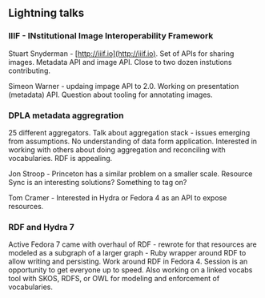 ## Lightning talks

### IIIF - INstitutional Image Interoperability Framework

Stuart Snyderman - [http://iiif.io](http://iiif.io). Set of APIs for sharing images. Metadata API and image API. Close to two dozen instutions contributing. 

Simeon Warner - updaing impage API to 2.0. Working on presentation (metadata) API. Question about tooling for annotating images.

### DPLA metadata aggregration

25 different aggregators. Talk about aggregation stack - issues emerging from assumptions. No understanding of data form application. Interested in working with others about doing aggregation and reconciling with vocabularies. RDF is appealing. 

Jon Stroop - Princeton has a similar problem on a smaller scale. Resource Sync is an interesting solutions? Something to tag on?

Tom Cramer - Interested in Hydra or Fedora 4 as an API to expose resources.

### RDF and Hydra 7 

Active Fedora 7 came with overhaul of RDF - rewrote for that resources are modeled as a subgraph of a larger graph - Ruby wrapper around RDF to allow writing and persisting. Work around RDF in Fedora 4. Session is an opportunity to get everyone up to speed. Also working on a linked vocabs tool with SKOS, RDFS, or OWL for modeling and enforcement of vocabularies.
